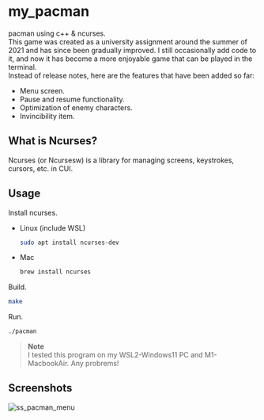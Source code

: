 # my_pacman
pacman using c++ &amp; ncurses.
<br>This game was created as a university assignment around the summer of 2021 and has since been gradually improved. I still occasionally add code to it, and now it has become a more enjoyable game that can be played in the terminal.
<br>Instead of release notes, here are the features that have been added so far:

* Menu screen.
* Pause and resume functionality.
* Optimization of enemy characters.
* Invincibility item.

## What is Ncurses?
Ncurses (or Ncursesw) is a library for managing screens, keystrokes, cursors, etc. in CUI.

## Usage

Install ncurses.
* Linux (include WSL)
  ```sh
  sudo apt install ncurses-dev
  ```
* Mac
  ```sh
  brew install ncurses
  ```

Build.
```sh
make
```
Run.
```sh
./pacman
```
> **Note**
> <br>I tested this program on my WSL2-Windows11 PC and M1-MacbookAir. Any probrems!

## Screenshots
![ss_pacman_menu](https://user-images.githubusercontent.com/67182687/222733784-ce4c5f86-e5b2-458d-9c29-3b83513479e6.png)
